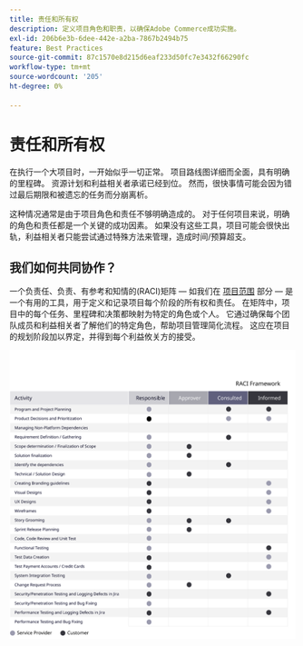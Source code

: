 ```yaml
---
title: 责任和所有权
description: 定义项目角色和职责，以确保Adobe Commerce成功实施。
exl-id: 206b6e3b-6dee-442e-a2ba-7867b2494b75
feature: Best Practices
source-git-commit: 87c1570e8d215d6eaf233d50fc7e3432f66290fc
workflow-type: tm+mt
source-wordcount: '205'
ht-degree: 0%

---
```


# 责任和所有权

在执行一个大项目时，一开始似乎一切正常。 项目路线图详细而全面，具有明确的里程碑。 资源计划和利益相关者承诺已经到位。 然而，很快事情可能会因为错过最后期限和被遗忘的任务而分崩离析。

这种情况通常是由于项目角色和责任不够明确造成的。 对于任何项目来说，明确的角色和责任都是一个关键的成功因素。 如果没有这些工具，项目可能会很快出轨，利益相关者只能尝试通过特殊方法来管理，造成时间/预算超支。

## 我们如何共同协作？

一个负责任、负责、有参考和知情的(RACI)矩阵 — 如我们在 [项目范围](../project-scope/deliverables.md) 部分 — 是一个有用的工具，用于定义和记录项目每个阶段的所有权和责任。 在矩阵中，项目中的每个任务、里程碑和决策都映射为特定的角色或个人。 它通过确保每个团队成员和利益相关者了解他们的特定角色，帮助项目管理简化流程。 这应在项目的规划阶段加以界定，并得到每个利益攸关方的接受。

![描述RACI框架的表](../../assets/playbooks/raci.svg)
